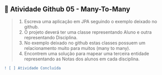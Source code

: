 ## 📝 Atividade Github 05 - Many-To-Many
>1) Escreva uma aplicação em JPA seguindo o exemplo deixado no github.
>2) O projeto deverá ter uma classe representando Aluno e outra representando Disciplina.
>3) No exemplo deixado no github estas classes possuem um relacionamento muito para muitos (many to many).
>4) Encontrem uma solução para mapear uma terceira entidade representando as Notas dos alunos em cada disciplina.
```diff
! [ ] Atividade Concluída
```

